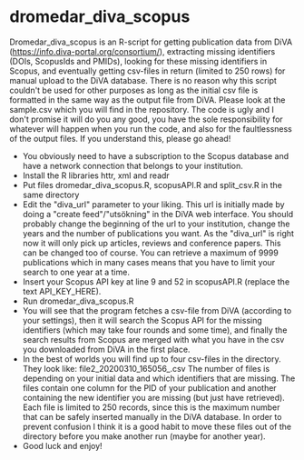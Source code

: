 # dromedar_diva_scopus
Dromedar_diva_scopus is an R-script for getting publication data from DiVA (https://info.diva-portal.org/consortium/), extracting missing identifiers (DOIs, ScopusIds and PMIDs), looking for these missing identifiers in Scopus, and eventually getting csv-files in return (limited to 250 rows) for manual upload to the DiVA database. There is no reason why this script couldn't be used for other purposes as long as the initial csv file is formatted in the same way as the output file from DiVA. Please look at the sample.csv which you will find in the repository. The code is ugly and I don't promise it will do you any good, you have the sole responsibility for whatever will happen when you run the code, and also for the faultlessness of the output files. If you understand this, please go ahead!

- You obviously need to have a subscription to the Scopus database and have a network connection that belongs to your institution.
- Install the R libraries httr, xml and readr
- Put files dromedar_diva_scopus.R, scopusAPI.R and split_csv.R in the same directory
- Edit the "diva_url" parameter to your liking. This url is initially made by doing a "create feed"/"utsökning" in the DiVA web interface. You should probably change the beginning of the url to your institution, change the years and the number of publications you want. As the "diva_url" is right now it will only pick up articles, reviews and conference papers. This can be changed too of course. You can retrieve a maximum of 9999 publications which in many cases means that you have to limit your search to one year at a time.
- Insert your Scopus API key at line 9 and 52 in scopusAPI.R (replace the text API_KEY_HERE).
- Run dromedar_diva_scopus.R
- You will see that the program fetches a csv-file from DiVA (according to your settings), then it will search the Scopus API for the missing identifiers (which may take four rounds and some time), and finally the search results from Scopus are merged with what you have in the csv you downloaded from DiVA in the first place.
- In the best of worlds you will find up to four csv-files in the directory. They look like: file2_20200310_165056_.csv The number of files is depending on your initial data and which identifiers that are missing. The files contain one column for the PID of your publication and another containing the new identifier you are missing (but just have retrieved). Each file is limited to 250 records, since this is the maximum number that can be safely inserted manually in the DiVA database. In order to prevent confusion I think it is a good habit to move these files out of the directory before you make another run (maybe for another year).
- Good luck and enjoy!
